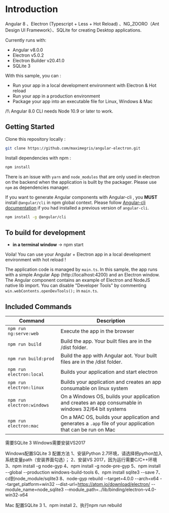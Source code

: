 # Introduction

 Angular 8 、Electron (Typescript + Less + Hot Reload) 、NG_ZOORO（Ant Design UI Framework）、SQLite for creating Desktop applications.

Currently runs with:

- Angular v8.0.0
- Electron v5.0.2
- Electron Builder v20.41.0
- SQLite 3

With this sample, you can :

- Run your app in a local development environment with Electron & Hot reload
- Run your app in a production environment
- Package your app into an executable file for Linux, Windows & Mac

/!\ Angular 8.0 CLI needs Node 10.9 or later to work.

## Getting Started

Clone this repository locally :

``` bash
git clone https://github.com/maximegris/angular-electron.git
```

Install dependencies with npm :

``` bash
npm install
```

There is an issue with `yarn` and `node_modules` that are only used in electron on the backend when the application is built by the packager. Please use `npm` as dependencies manager.


If you want to generate Angular components with Angular-cli , you **MUST** install `@angular/cli` in npm global context.
Please follow [Angular-cli documentation](https://github.com/angular/angular-cli) if you had installed a previous version of `angular-cli`.

``` bash
npm install -g @angular/cli
```

## To build for development

- **in a terminal window** -> npm start

Voila! You can use your Angular + Electron app in a local development environment with hot reload !

The application code is managed by `main.ts`. In this sample, the app runs with a simple Angular App (http://localhost:4200) and an Electron window.
The Angular component contains an example of Electron and NodeJS native lib import.
You can disable "Developer Tools" by commenting `win.webContents.openDevTools();` in `main.ts`.

## Included Commands

|Command|Description|
|--|--|
|`npm run ng:serve:web`| Execute the app in the browser |
|`npm run build`| Build the app. Your built files are in the /dist folder. |
|`npm run build:prod`| Build the app with Angular aot. Your built files are in the /dist folder. |
|`npm run electron:local`| Builds your application and start electron
|`npm run electron:linux`| Builds your application and creates an app consumable on linux system |
|`npm run electron:windows`| On a Windows OS, builds your application and creates an app consumable in windows 32/64 bit systems |
|`npm run electron:mac`|  On a MAC OS, builds your application and generates a `.app` file of your application that can be run on Mac |

需要SQLite 3 Windows需要安装VS2017

Windows配置SQLite 3 配置方法
1、安装Python 2.7环境，请选择把python加入系统变量path（安装界面勾选）；
2、安装VS 2017，因为运行需要C/C++环境
3、npm install -g node-gyp
4、npm install -g node-pre-gyp
5、npm install --global --production windows-build-tools
6、npm install sqlite3 --save
7、cd到node_module/sqlite3
8、node-gyp rebuild --target=4.0.0 --arch=x64 --target_platform=win32 --dist-url=https://atom.io/download/electron/ --module_name=node_sqlite3 --module_path=../lib/binding/electron-v4.0-win32-x64
 

Mac 配置SQLite 3
 1、npm install
 2、执行npm run rebuild
